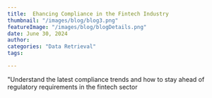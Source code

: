 ```yaml
---
title:  Ehancing Compliance in the Fintech Industry
thumbnail: "/images/blog/blog3.png"
featureImage: "/images/blog/blogDetails.png"
date: June 30, 2024
author: 
categories: "Data Retrieval"
tags:

---
```


 "Understand the latest compliance trends and how to stay ahead of
regulatory requirements in the fintech sector